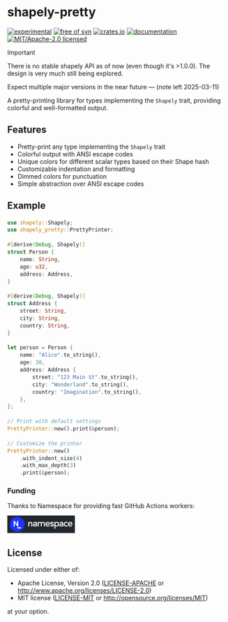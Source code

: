 # shapely-pretty

[![experimental](https://img.shields.io/badge/status-highly%20experimental-orange)](https://github.com/bearcove/shapely)
[![free of syn](https://img.shields.io/badge/free%20of-syn-hotpink)](https://github.com/bearcove/free-of-syn)
[![crates.io](https://img.shields.io/crates/v/shapely-pretty.svg)](https://crates.io/crates/shapely-pretty)
[![documentation](https://docs.rs/shapely-pretty/badge.svg)](https://docs.rs/shapely-pretty)
[![MIT/Apache-2.0 licensed](https://img.shields.io/crates/l/shapely-pretty.svg)](./LICENSE)

> [!IMPORTANT]
>
> There is no stable shapely API as of now (even though it's >1.0.0). The design
> is very much still being explored.
>
> Expect multiple major versions in the near future — (note left 2025-03-11)

A pretty-printing library for types implementing the `Shapely` trait, providing colorful and well-formatted output.

## Features

- Pretty-print any type implementing the `Shapely` trait
- Colorful output with ANSI escape codes
- Unique colors for different scalar types based on their Shape hash
- Customizable indentation and formatting
- Dimmed colors for punctuation
- Simple abstraction over ANSI escape codes

## Example

```rust
use shapely::Shapely;
use shapely_pretty::PrettyPrinter;

#[derive(Debug, Shapely)]
struct Person {
    name: String,
    age: u32,
    address: Address,
}

#[derive(Debug, Shapely)]
struct Address {
    street: String,
    city: String,
    country: String,
}

let person = Person {
    name: "Alice".to_string(),
    age: 30,
    address: Address {
        street: "123 Main St".to_string(),
        city: "Wonderland".to_string(),
        country: "Imagination".to_string(),
    },
};

// Print with default settings
PrettyPrinter::new().print(&person);

// Customize the printer
PrettyPrinter::new()
    .with_indent_size(4)
    .with_max_depth(3)
    .print(&person);
```

### Funding

Thanks to Namespace for providing fast GitHub Actions workers:

<a href="https://namespace.so"><img src="./static/namespace-d.svg" height="40"></a>

## License

Licensed under either of:

- Apache License, Version 2.0 ([LICENSE-APACHE](LICENSE-APACHE) or http://www.apache.org/licenses/LICENSE-2.0)
- MIT license ([LICENSE-MIT](LICENSE-MIT) or http://opensource.org/licenses/MIT)

at your option.
